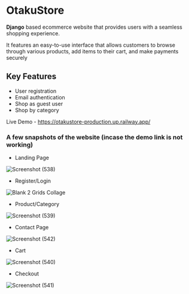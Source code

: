 # OtakuStore
**Django** based ecommerce website that provides users with a seamless shopping experience.

It features an easy-to-use interface that allows customers to browse through various products, add items to their cart, and make payments securely

## Key Features
* User registration 
* Email authentication
* Shop as guest user
* Shop by category

Live Demo - https://otakustore-production.up.railway.app/

### A few snapshots of the website (incase the demo link is not working)

* Landing Page

![Screenshot (538)](https://user-images.githubusercontent.com/74449359/235353122-faaae9cc-88f9-418f-90ca-e5396e38682c.png)

* Register/Login

![Blank 2 Grids Collage](https://user-images.githubusercontent.com/74449359/235369459-4c844483-e6c3-4974-abdc-b14be7e9d476.png)

* Product/Category 

![Screenshot (539)](https://user-images.githubusercontent.com/74449359/235369545-9f45ef2c-10a5-424a-a546-02ddb79947e4.png)

* Contact Page

![Screenshot (542)](https://user-images.githubusercontent.com/74449359/235369567-b5d73f1e-8fe4-4ca8-aa99-840cb389ba70.png)

* Cart

![Screenshot (540)](https://user-images.githubusercontent.com/74449359/235369589-6d8d8e77-7ab8-4a8e-aace-22dbbb27014d.png)

* Checkout

![Screenshot (541)](https://user-images.githubusercontent.com/74449359/235369605-f21903be-de63-4cc5-8643-ca791970cc3f.png)
